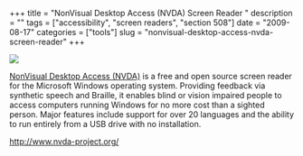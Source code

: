 +++
title = "NonVisual Desktop Access (NVDA) Screen Reader     "
description = ""
tags = ["accessibility", "screen readers", "section 508"]
date = "2009-08-17"
categories = ["tools"]
slug = "nonvisual-desktop-access-nvda-screen-reader"
+++


<div class="tool-screenshot mb1"><a href="http://www.nvda-project.org/"><img id="bluga-thumbnail-2835" class="bluga-thumbnail custom" src="http://media.konigi.com/bluga/
wt52328aa895d5d_custom.jpg"/></a></div><p><a href="http://www.nvda-project.org/">NonVisual Desktop Access (NVDA)</a> is a free and open source screen reader for the Microsoft Windows operating system. Providing feedback via synthetic speech and Braille, it enables blind or vision impaired people to access computers running Windows for no more cost than a sighted person. Major features include support for over 20 languages and the ability to run entirely from a USB drive with no installation.</p>
  
<p><a href="http://www.nvda-project.org/">http://www.nvda-project.org/</a></p>
      
